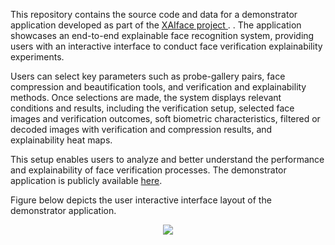 This repository contains the source code and data for a demonstrator application developed as part of the [XAIface project ](https://www.chistera.eu/projects/xaiface).
. The application showcases an end-to-end explainable face recognition system, providing users with an interactive interface to conduct face verification explainability experiments.

Users can select key parameters such as probe-gallery pairs, face compression and beautification tools, and verification and explainability methods. Once selections are made, the system displays relevant conditions and results, including the verification setup, selected face images and verification outcomes, soft biometric characteristics, filtered or decoded images with verification and compression results, and explainability heat maps.

This setup enables users to analyze and better understand the performance and explainability of face verification processes. The demonstrator application is publicly available [here](https://xaiface-demo.streamlit.app/).

Figure below depicts the user interactive interface layout of the demonstrator application.

<p align="center">
<img src="https://drive.google.com/uc?export=view&id=https://drive.google.com/file/d/1Ba40SZg9f7KgfrTDIpeUmtThDgywrZOf">
</table>

<table>

